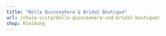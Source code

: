 ```yaml
---
title: "Bella Quinceañera & Bridal Boutique"
url: /chula-vista/bella-quinceanera-und-bridal-boutique/
shop: Kleidung
---
```


